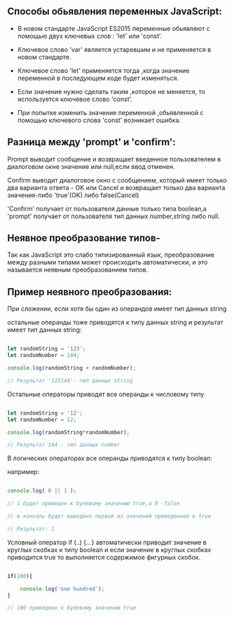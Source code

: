 
## Cпособы обьявления переменных JavaScript:

 - В новом стандарте JavaScript ES2015 переменные обьявляют с помощью двух ключевых слов : 'let' или  'const'.

- Ключевое слово 'var' является устаревшим и не применяется в новом стандарте.

 - Ключевое слово 'let' применяется тогда ,когда значение переменной в последующем коде будет изменяться.

- Eсли значение нужно сделать таким ,которое не меняется, то используется ключевое слово 'const'.

- При попытке изменить значение переменной ,обьявленной с помощью ключевого слова 'const' возникает ошибка.

## Разница между 'prompt' и 'confirm':

</hr>

Prompt выводит сообщение и возвращает введенное пользователем в диалоговом окне значение  или null,если ввод отменен.

Confirm выводит диалоговое окно с сообщением, который имеет только два варианта ответа - OK или Cancel и возвращает только два варианта значения-либо 'true'(OK) либо false(Cancel) 

'Сonfirm'   получает от пользователя данные только типа boolean,а 'prompt' получает от пользователя тип данных number,string либо null.

## Неявное преобразование типов-

Так как JavaScript это слабо типизированный язык, преобразование между разными типами может происходить автоматически, и это называется неявным преобразованием типов.


## Пример неявного преобразования:

При сложении, если хотя бы один из операндов имеет тип данных string 

 остальные операнды тоже  приводятся к типу данных string и результат имеет тип данных string:

```js

let randomString = '123';
let randomNumber = 144;

console.log(randomString + randomNumber);

// Результат '123144'- тип данных string

```

</hr>

Остальные операторы приводят все операнды к числовому типу

```js

let randomString = '12';
let randomNumber = 12;

console.log(randomString*randomNumber);

// Результат 144 - тип данных number

```

</hr>

В логических операторах все операнды приводятся к типу boolean:

например:

```js

console.log( 0 || 1 );

// 1 будет приведен к булевому значению true,а 0 -false  

// в консоль будет выведено первое из значений приведенное к true

// Результат: 1

```
</hr>

Условный оператор if (..) {...} автоматически приводит значение в круглых скобках к типу boolean и если значение в круглых скобках приводится  true то выполняется содержимое фигурных скобок.

```js

if(100){

    console.log('one hundred');
}

// 100 приведено к булевому значению true 



```

